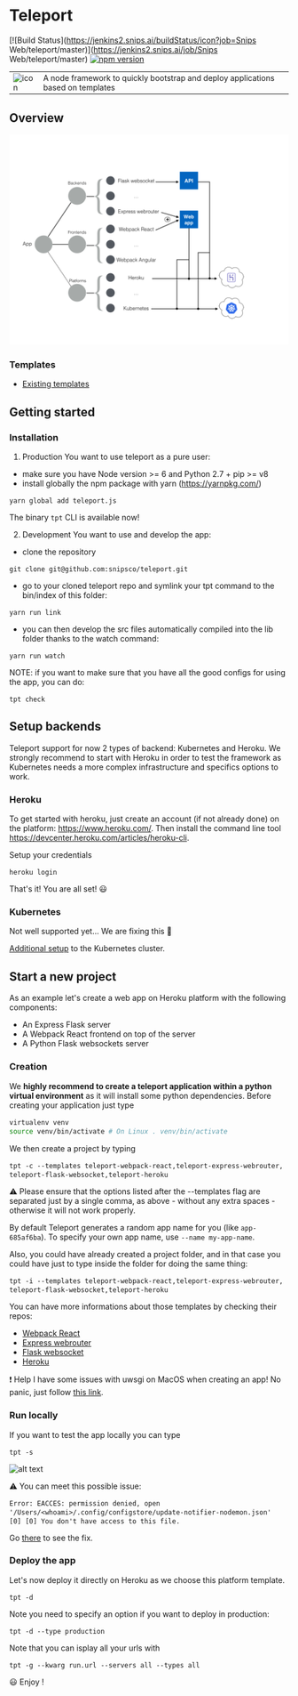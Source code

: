 # Teleport
[![Build Status](https://jenkins2.snips.ai/buildStatus/icon?job=Snips Web/teleport/master)](https://jenkins2.snips.ai/job/Snips Web/teleport/master)
[![npm version](https://badge.fury.io/js/teleport.js.svg)](https://badge.fury.io/js/teleport.js)

<table>
  <td>
    <img src="https://raw.githubusercontent.com/snipsco/teleport/master/icons/icon.png" alt="icon" title="made by @cecilesnips"/>
  </td>
  <td>
    A node framework to quickly bootstrap and deploy applications based on templates
  </td>
</table>

## Overview
![Teleport overview icon](docs/teleport_overview.png "Teleport overview")

### Templates
- [Existing templates](docs/templates_list.md)

## Getting started
### Installation

1. Production
  You want to use teleport as a pure user:
  - make sure you have Node version >= 6 and Python 2.7 + pip >= v8
  - install globally the npm package with yarn (https://yarnpkg.com/)
  ```
  yarn global add teleport.js
  ```
  The binary `tpt` CLI is available now!

2. Development
  You want to use and develop the app:
  - clone the repository
  ```
  git clone git@github.com:snipsco/teleport.git
  ```
  - go to your cloned
  teleport repo and symlink your tpt command to the bin/index of this folder:
  ```
  yarn run link
  ```
  - you can then develop the src files automatically compiled into the lib folder
  thanks to the watch command:
  ```
  yarn run watch
  ```

NOTE: if you want to make sure that you have all the good configs for using the app, you can do:
```
tpt check
```

## Setup backends
Teleport support for now 2 types of backend: Kubernetes and Heroku. We strongly recommend to start with Heroku in order to test the framework as Kubernetes needs a more complex infrastructure and specifics options to work.

### Heroku
To get started with heroku, just create an account (if not already done) on the platform: https://www.heroku.com/. Then install the command line tool https://devcenter.heroku.com/articles/heroku-cli.  

Setup your credentials
```
heroku login
```

That's it! You are all set! :smiley:

### Kubernetes
Not well supported yet... We are fixing this :construction:

[Additional setup](docs/app_database.md) to the Kubernetes cluster.

## Start a new project
As an example let's create a web app on Heroku platform with the following components:
- An Express Flask server
- A Webpack React frontend on top of the server  
- A Python Flask websockets server

### Creation
We **highly recommend to create a teleport application within a python virtual environment** as it will install some python dependencies. Before creating your application just type
```bash
virtualenv venv
source venv/bin/activate # On Linux . venv/bin/activate
```

We then create a project by typing
```
tpt -c --templates teleport-webpack-react,teleport-express-webrouter, teleport-flask-websocket,teleport-heroku
```

:warning: Please ensure that the options listed after the --templates flag are separated just by a single comma, as above - without any extra spaces - otherwise it will not work properly.

By default Teleport generates a random app name for you (like `app-685af6ba`). To specify your own app name, use `--name my-app-name`.

Also, you could have already created a project folder, and in that case you could have just to type inside the folder for doing the same thing:
```
tpt -i --templates teleport-webpack-react,teleport-express-webrouter, teleport-flask-websocket,teleport-heroku
```

You can have more informations about those templates by checking their repos:
- [Webpack React](https://github.com/snipsco/teleport-webpack-react)
- [Express webrouter](https://github.com/snipsco/teleport-express-webrouter)
- [Flask websocket](https://github.com/snipsco/teleport-flask-websocket)
- [Heroku](platforms/heroku/)

:exclamation: Help I have some issues with uwsgi on MacOS when creating an app! No panic, just follow [this link](docs/uwsgi_issues.md).

### Run locally
If you want to test the app locally you can type
```
tpt -s
```
![alt text](https://raw.githubusercontent.com/snipsco/teleport/master/gifs/tpt-s.gif)

:warning: You can meet this possible issue:
```
Error: EACCES: permission denied, open '/Users/<whoami>/.config/configstore/update-notifier-nodemon.json'
[0] [0] You don't have access to this file.
```
Go [there](https://slack-redir.net/link?url=https%3A%2F%2Fgithub.com%2Fremy%2Fnodemon%2Fissues%2F254) to see the fix.

### Deploy the app
Let's now deploy it directly on Heroku as we choose this platform template.
```
tpt -d
```

Note you need to specify an option if you want to deploy in production:
```
tpt -d --type production
```

Note that you can isplay all your urls with
```
tpt -g --kwarg run.url --servers all --types all
```

:smiley: Enjoy !
